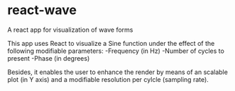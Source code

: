 # react-wave
A react app for visualization of wave forms

This app uses React to visualize a Sine function under the effect of the following modifiable parameters:
-Frequency (in Hz)
-Number of cycles to present
-Phase (in degrees)

Besides, it enables the user to enhance the render by means of an scalable plot (in Y axis) and a modifiable resolution per cylcle (sampling rate).

